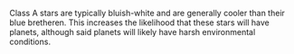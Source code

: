 Class A stars are typically bluish-white and are generally cooler than their blue bretheren. This increases the likelihood that these stars will have planets, although said planets will likely have harsh environmental conditions.
